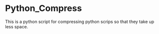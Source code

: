 # Python_Compress
This is a python script for compressing python scrips so that they take up less space. 
